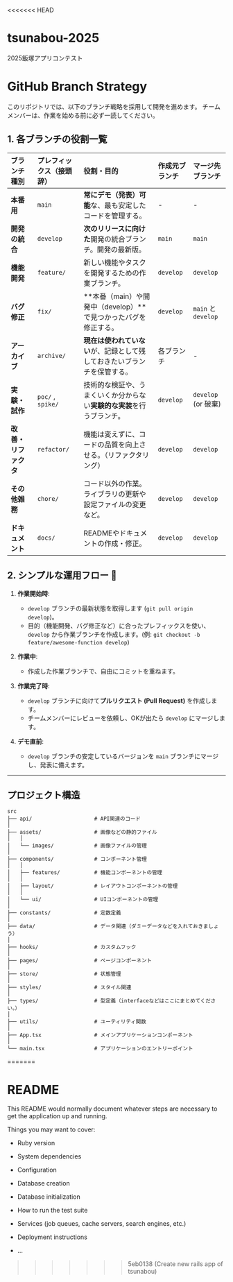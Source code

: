 <<<<<<< HEAD
# tsunabou-2025
2025飯塚アプリコンテスト

# GitHub Branch Strategy

このリポジトリでは、以下のブランチ戦略を採用して開発を進めます。
チームメンバーは、作業を始める前に必ず一読してください。

## 1. 各ブランチの役割一覧

| ブランチ種別 | プレフィックス（接頭辞） | 役割・目的 | 作成元ブランチ | マージ先ブランチ |
| :--- | :--- | :--- | :--- | :--- |
| **本番用** | `main` | **常にデモ（発表）可能**な、最も安定したコードを管理する。 | - | - |
| **開発の統合** | `develop` | **次のリリースに向けた**開発の統合ブランチ。開発の最新版。 | `main` | `main` |
| **機能開発** | `feature/` | 新しい機能やタスクを開発するための作業ブランチ。 | `develop` | `develop` |
| **バグ修正** | `fix/` | **本番（main）や開発中（develop）**で見つかったバグを修正する。 | `develop` | `main` と `develop` |
| **アーカイブ** | `archive/` | **現在は使われていない**が、記録として残しておきたいブランチを保管する。 | 各ブランチ | - |
| **実験・試作** | `poc/` , `spike/` | 技術的な検証や、うまくいくか分からない**実験的な実装**を行うブランチ。 | `develop` | `develop` (or 破棄) |
| **改善・リファクタ** | `refactor/` | 機能は変えずに、コードの品質を向上させる。（リファクタリング） | `develop` | `develop` |
| **その他雑務** | `chore/` | コード以外の作業。ライブラリの更新や設定ファイルの変更など。 | `develop` | `develop` |
| **ドキュメント** | `docs/` | READMEやドキュメントの作成・修正。 | `develop` | `develop` |

## 2. シンプルな運用フロー 🔄

1.  **作業開始時**:
    - `develop` ブランチの最新状態を取得します (`git pull origin develop`)。
    - 目的（機能開発、バグ修正など）に合ったプレフィックスを使い、`develop` から作業ブランチを作成します。(例: `git checkout -b feature/awesome-function develop`)

2.  **作業中**:
    - 作成した作業ブランチで、自由にコミットを重ねます。

3.  **作業完了時**:
    - `develop` ブランチに向けて**プルリクエスト (Pull Request)** を作成します。
    - チームメンバーにレビューを依頼し、OKが出たら `develop` にマージします。

4.  **デモ直前**:
    - `develop` ブランチの安定しているバージョンを `main` ブランチにマージし、発表に備えます。

---

## プロジェクト構造

```
src
├── api/                    # API関連のコード
│
├── assets/                 # 画像などの静的ファイル
│   │
│   └── images/             # 画像ファイルの管理
│
├── components/             # コンポーネント管理
│   │
│   ├── features/           # 機能コンポーネントの管理
│   │
│   ├── layout/             # レイアウトコンポーネントの管理
│   │
│   └── ui/                 # UIコンポーネントの管理
│
├── constants/              # 定数定義
│
├── data/                   # データ関連（ダミーデータなどを入れておきましょう）
│
├── hooks/                  # カスタムフック
│
├── pages/                  # ページコンポーネント
│
├── store/                  # 状態管理
│
├── styles/                 # スタイル関連
│
├── types/                  # 型定義（interfaceなどはここにまとめてください。）
│
├── utils/                  # ユーティリティ関数
│
├── App.tsx                 # メインアプリケーションコンポーネント
│
└── main.tsx                # アプリケーションのエントリーポイント
```
=======
# README

This README would normally document whatever steps are necessary to get the
application up and running.

Things you may want to cover:

* Ruby version

* System dependencies

* Configuration

* Database creation

* Database initialization

* How to run the test suite

* Services (job queues, cache servers, search engines, etc.)

* Deployment instructions

* ...
>>>>>>> 5eb0138 (Create new rails app of tsunabou)
